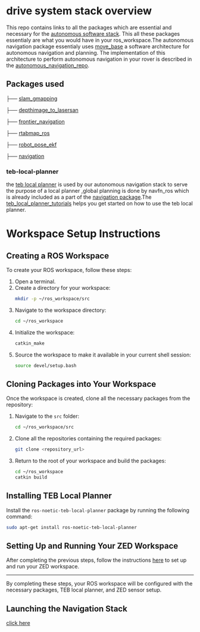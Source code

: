# drive system stack overview
This repo contains links to all the packages which are essential and necessary for the [autonomous software stack](https://github.com/Adipks/autonomous_navigation/tree/main).
This all these packages essentialy are what you would have in your ros_workspace.The autonomous navigation package essentialy uses [move_base](https://github.com/Adipks/rover_repo/blob/main/README_move_base.md) a software architecture for autonomous navigation and planning.
The implementation of this architecture to perform autonomous navigation in your rover is described in the [autonomous_navigation_repo](https://github.com/Adipks/autonomous_navigation/tree/main).

## Packages used

├── [slam_gmapping](https://github.com/Adipks/rover_repo/blob/main/README_slam_gmapping.md)

├── [depthimage_to_lasersan](https://github.com/Adipks/rover_repo/blob/main/README_depthimage.md)

├── [frontier_navigation](https://github.com/Adipks/rover_repo/blob/main/README_frontier_navigation.md)

├── [rtabmap_ros](https://github.com/Adipks/rover_repo/blob/main/README_rtabmap_ros.md)

├── [robot_pose_ekf](https://github.com/Adipks/rover_repo/blob/main/REAME_robot_pose_ekf.md)

├── [navigation](https://github.com/Adipks/rover_repo/blob/main/README_navigation.md)


### teb-local-planner
the [teb local planner](https://wiki.ros.org/teb_local_planner) is used by our autonomous navigation stack to serve the purpose of a local planner ,global planning is done by navfn_ros which is already included as a part of the [navigation package](https://github.com/ros-planning/navigation/tree/9ad644198e132d0e950579a3bc72c29da46e60b0).The [teb_local_planner_tutorials](https://github.com/rst-tu-dortmund/teb_local_planner_tutorials) helps you get started on how to use the teb local planner.

# Workspace Setup Instructions

## Creating a ROS Workspace
To create your ROS workspace, follow these steps:

1. Open a terminal.
2. Create a directory for your workspace:
   ```bash
   mkdir -p ~/ros_workspace/src
   ```
3. Navigate to the workspace directory:
   ```bash
   cd ~/ros_workspace
   ```
4. Initialize the workspace:
   ```bash
   catkin_make
   ```
5. Source the workspace to make it available in your current shell session:
   ```bash
   source devel/setup.bash
   ```

## Cloning Packages into Your Workspace
Once the workspace is created, clone all the necessary packages from the repository:

1. Navigate to the `src` folder:
   ```bash
   cd ~/ros_workspace/src
   ```
2. Clone all the repositories containing the required packages:
   ```bash
   git clone <repository_url>
   ```
3. Return to the root of your workspace and build the packages:
   ```bash
   cd ~/ros_workspace
   catkin build
   ```

## Installing TEB Local Planner
Install the `ros-noetic-teb-local-planner` package by running the following command:

```bash
sudo apt-get install ros-noetic-teb-local-planner
```

## Setting Up and Running Your ZED Workspace
After completing the previous steps, follow the instructions [here](https://github.com/Adipks/rover_repo/blob/main/zed.md) to set up and run your ZED workspace.

---

By completing these steps, your ROS workspace will be configured with the necessary packages, TEB local planner, and ZED sensor setup.

## Launching the Navigation Stack
[click here](<hyperlink>)
